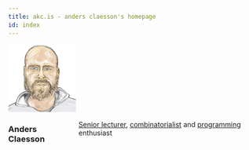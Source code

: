 ```yaml
---
title: akc.is - anders claesson's homepage
id: index
---
```

<div class="three columns alpha">
<a href="images/akc-fpsac09.png"><img id="me" src="images/me.png" alt="Anders Claesson"/></a>
</div>
<div class="seven columns omega">

### Anders Claesson

[Senior lecturer](http://www.cis.strath.ac.uk/cis/staff/index.php?uid=34726),
[combinatorialist](/papers/) and
[programming](/code/) enthusiast

</div>
